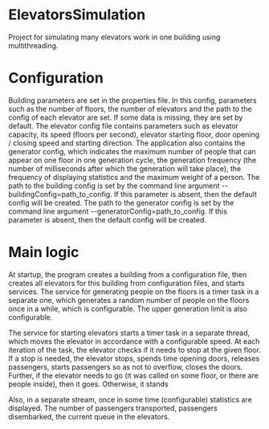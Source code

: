 # ElevatorsSimulation
Project for simulating many elevators work in one building using multithreading.

# Configuration
Building parameters are set in the properties file.
In this config, parameters such as the number of floors, the number of elevators and the path to the config of each elevator are set. 
If some data is missing, they are set by default.
The elevator config file contains parameters such as elevator capacity, its speed (floors per second), elevator starting floor, door opening / closing speed and starting direction.
The application also contains the generator config, which indicates the maximum number of people that can appear on one floor in one generation cycle, the generation frequency (the number of milliseconds after which the generation will take place), the frequency of displaying statistics and the maximum weight of a person.
The path to the building config is set by the command line argument --buildingConfig=path_to_config. If this parameter is absent, then the default config will be created.
The path to the generator config is set by the command line argument --generatorConfig=path_to_config. If this parameter is absent, then the default config will be created.

# Main logic
At startup, the program creates a building from a configuration file, then creates all elevators for this building from configuration files, and starts services. The service for generating people on the floors is a timer task in a separate one, which generates a random number of people on the floors once in a while, which is configurable. The upper generation limit is also configurable.

The service for starting elevators starts a timer task in a separate thread, which moves the elevator in accordance with a configurable speed. At each iteration of the task, the elevator checks if it needs to stop at the given floor. If a stop is needed, the elevator stops, spends time opening doors, releases passengers, starts passengers so as not to overflow, closes the doors. Further, if the elevator needs to go (it was called on some floor, or there are people inside), then it goes. Otherwise, it stands

Also, in a separate stream, once in some time (configurable) statistics are displayed. The number of passengers transported, passengers disembarked, the current queue in the elevators.
